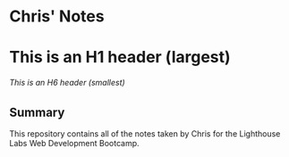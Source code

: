 # Chris' Notes

# This is an H1 header (largest)
###### This is an H6 header (smallest)

## Summary 

This repository contains all of the notes taken by Chris for the Lighthouse Labs Web Development Bootcamp.
